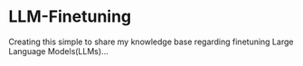 # LLM-Finetuning
Creating this simple to share my knowledge base regarding finetuning Large Language Models(LLMs)...
